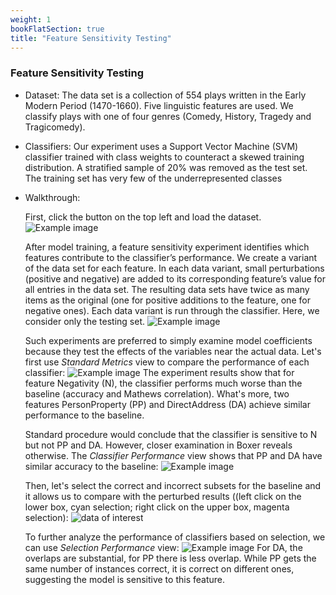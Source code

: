 ```yaml
---
weight: 1
bookFlatSection: true
title: "Feature Sensitivity Testing"
---
```


 
### **Feature Sensitivity Testing**
- Dataset: The data set is a collection of 554 plays written in the Early Modern Period (1470-1660). Five linguistic features are used. We classify plays with one of four genres (Comedy, History, Tragedy and Tragicomedy). 

- Classifiers: Our experiment uses a Support Vector Machine (SVM) classifier trained with class weights to counteract a skewed training distribution. A stratified sample of 20% was removed as the test set. The training set has very few of the underrepresented classes

- Walkthrough:

  First, click the button on the top left and load the dataset.
  ![Example image](../../../image/play-1.png)

  After model training, a feature sensitivity experiment identifies which features contribute to the classifier’s performance. We create a variant of the data set for each feature. In each data variant, small perturbations (positive and negative) are added to its corresponding
feature’s value for all entries in the data set. The resulting data sets have twice as many items as the original (one for positive additions to the feature, one for negative ones). Each data variant is run through the classifier. Here, we consider only the testing set. 
  ![Example image](../../../image/play-2.png)

  Such experiments are preferred to simply examine model coefficients because they test the effects of the variables near the actual data.
  Let's first use *Standard Metrics* view to compare the performance of each classifier:
  ![Example image](../../../image/play-3.png)
  The experiment results show that for feature Negativity (N), the classifier performs much worse than the baseline (accuracy and Mathews correlation).
  What's more, two features PersonProperty (PP) and DirectAddress (DA) achieve similar performance to the baseline.  
  
  Standard procedure would conclude that the classifier is sensitive to N but not PP and DA. However, closer examination in Boxer reveals otherwise.
  The *Classifier Performance* view shows that PP and DA have similar accuracy to the baseline:
  ![Example image](../../../image/play-4.png)

  Then, let's select the correct and incorrect subsets for the baseline and it allows us to compare with the perturbed results ((left click on the lower box, cyan selection; right click on the upper box, magenta selection): 
  ![data of interest](../../../image/play-5.png)

  To further analyze the performance of classifiers based on selection, we can use *Selection Performance* view:
  ![Example image](../../../image/play-7.png)
  For DA, the overlaps are substantial, for PP there is less overlap. While PP gets the same number of instances correct, it is correct on different ones, suggesting the model is sensitive to this feature.

 